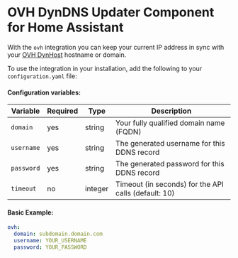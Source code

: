 # OVH DynDNS Updater Component for Home Assistant

With the `ovh` integration you can keep your current IP address in sync with your [OVH DynHost](https://docs.ovh.com/ie/en/domains/hosting_dynhost/)  hostname or domain.  

To use the integration in your installation, add the following to your `configuration.yaml` file:

#### Configuration variables:
| Variable |  Required  |  Type  | Description |
| -------- | ---------- | ----------- | ----------- |
| `domain` | yes | string |  Your fully qualified domain name (FQDN) |
| `username` | yes | string | The generated username for this DDNS record |
| `password` | yes | string | The generated password for this DDNS record |
| `timeout` | no | integer | Timeout (in seconds) for the API calls (default: 10) |
#### Basic Example:

```yaml
ovh:
  domain: subdomain.domain.com
  username: YOUR_USERNAME
  password: YOUR_PASSWORD
```